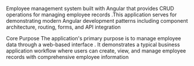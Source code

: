 Employee management system built with Angular that provides CRUD operations for managing employee records .This application serves for demonstrating modern Angular development patterns including component architecture, routing, forms, and API integration


Core Purpose
The application's primary purpose is to manage employee data through a web-based interface . It demonstrates a typical business application workflow where users can create, view, and manage employee records with comprehensive employee information
